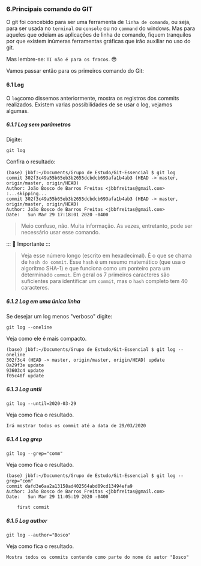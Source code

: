 ### 6.Principais comando do GIT

O git foi concebido para ser uma ferramenta de `linha de comando`, ou seja, para ser usada no `terminal` ou `console` ou no `command` do windows. Mas para aqueles que odeiam as aplicações de linha de comando, fiquem tranquilos por que existem inúmeras ferramentas gráficas que irão auxiliar no uso do git.

Mas lembre-se: `TI não é para os fracos`. :flushed: 

Vamos passar então para os primeiros comando do Git:

#### 6.1 Log

O `log`como dissemos anteriormente, mostra os registros dos commits realizados. Existem varias possibilidades de se usar o log, vejamos algumas.

##### 6.1.1 Log sem parâmetros

Digite:

````
git log
````

Confira o resultado:

````
(base) jbbf:~/Documents/Grupo de Estudo/Git-Essencial $ git log
commit 302f3c49a55b65eb3b2655dcbdcb693afa1b4ab3 (HEAD -> master, origin/master, origin/HEAD)
Author: João Bosco de Barros Freitas <jbbfreitas@gmail.com>
:...skipping...
commit 302f3c49a55b65eb3b2655dcbdcb693afa1b4ab3 (HEAD -> master, origin/master, origin/HEAD)
Author: João Bosco de Barros Freitas <jbbfreitas@gmail.com>
Date:   Sun Mar 29 17:18:01 2020 -0400
````

> Meio confuso, não. Muita informação.  As vezes, entretanto, pode ser necessário usar esse comando.


::: :pushpin: Importante :::

>Veja esse número longo (escrito em hexadecimal). É o que se chama de `hash do commit`. Esse `hash` é um resumo matemático (que usa o algorítmo  SHA-1) e que funciona como um ponteiro para um determinado `commit`. Em geral os 7 primeiros caracteres são suficientes para identificar um `commit`, mas o `hash` completo tem 40 caracteres.

##### 6.1.2 Log em uma única linha

Se desejar um log menos "verboso" digite:


````
git log --oneline
````

Veja como ele é mais compacto.
````
(base) jbbf:~/Documents/Grupo de Estudo/Git-Essencial $ git log --oneline
302f3c4 (HEAD -> master, origin/master, origin/HEAD) update
0a29f3e update
93603c4 update
f05c40f update
````

##### 6.1.3 Log until

````
git log --until=2020-03-29
````

Veja como fica o resultado.
````
Irá mostrar todos os commit até a data de 29/03/2020
````

##### 6.1.4 Log grep

````
git log --grep="comm"
````

Veja como fica o resultado.
````
(base) jbbf:~/Documents/Grupo de Estudo/Git-Essencial $ git log --grep="com"
commit dafd3e6aa2a13158ad402564abd09cd13494efa9
Author: João Bosco de Barros Freitas <jbbfreitas@gmail.com>
Date:   Sun Mar 29 11:05:19 2020 -0400

    first commit
````
##### 6.1.5 Log author

````
git log --author="Bosco"
````

Veja como fica o resultado.
````
Mostra todos os commits contendo como parte do nome do autor "Bosco"
````
